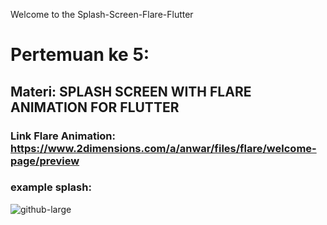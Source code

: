 Welcome to the Splash-Screen-Flare-Flutter

# Pertemuan ke 5:
## Materi: SPLASH SCREEN WITH FLARE ANIMATION FOR FLUTTER

### Link Flare Animation: https://www.2dimensions.com/a/anwar/files/flare/welcome-page/preview

### example splash:
![github-large](https://1.bp.blogspot.com/-6oHcxuD3akQ/XOUn_n0NMTI/AAAAAAAABk8/32PDGHM0czMPmqK_FBoP676NQ-6b2amDgCLcBGAs/s1600/welcome.png)
